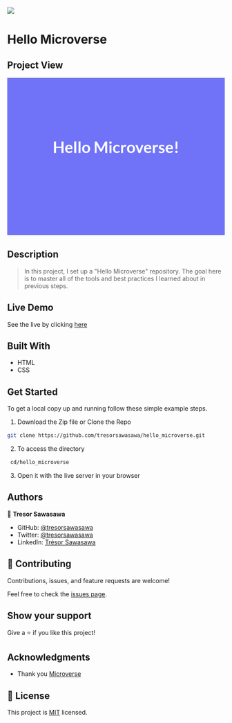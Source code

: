 ![](https://img.shields.io/badge/Microverse-blueviolet)

# Hello Microverse

## Project View

![hello_microverse snapshot](./images/hello_microverse.png)

## Description

> In this project, I set up a "Hello Microverse" repository. The goal here is to master all of the tools and best practices I learned about in previous steps.

## Live Demo

See the live by clicking [here](https://tresorsawasawa.github.io/hello_microverse/)

## Built With

- HTML
- CSS


## Get Started

To get a local copy up and running follow these simple example steps.

1. Download the Zip file or Clone the Repo
  ```bash
  git clone https://github.com/tresorsawasawa/hello_microverse.git
  ```
2. To access the directory
  ```bash
   cd/hello_microverse
  ```
3. Open it with the live server in your browser

## Authors

👤 **Tresor Sawasawa**

- GitHub: [@tresorsawasawa](https://github.com/tresorsawasawa)
- Twitter: [@tresorsawasawa](https://twitter.com/TresorSawasawa)
- LinkedIn: [Trésor Sawasawa](https://www.linkedin.com/in/tresor-sawasawa/)

## 🤝 Contributing

Contributions, issues, and feature requests are welcome!

Feel free to check the [issues page](../../issues/).

## Show your support

Give a ⭐️ if you like this project!

## Acknowledgments

- Thank you [Microverse](https://www.microverse.org/)

## 📝 License

This project is [MIT](./MIT.md) licensed.

